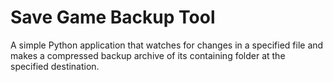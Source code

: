 # Save Game Backup Tool
A simple Python application that watches for changes in a specified file and makes a compressed backup archive of its containing folder at the specified destination.
